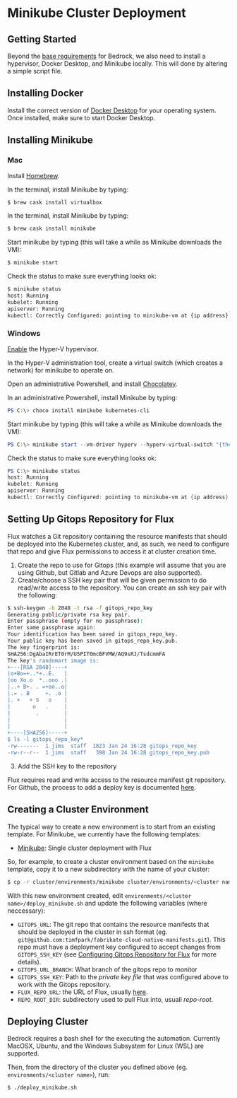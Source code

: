 # Minikube Cluster Deployment

## Getting Started

Beyond the [base requirements](../README.md) for Bedrock, we also need to install a hypervisor, Docker Desktop, and Minikube locally. This will done by altering a simple script file.

## Installing Docker

Install the correct version of [Docker Desktop](https://www.docker.com/products/docker-desktop) for your operating system. Once installed, make sure to start Docker Desktop.

## Installing Minikube

### Mac

Install [Homebrew](https://brew.sh/).

In the terminal, install Minikube by typing: 

```bash
$ brew cask install virtualbox
```

In the terminal, install Minikube by typing:

```bash
$ brew cask install minikube
```

Start minikube by typing (this will take a while as Minikube downloads the VM):

```bash
$ minikube start
```

Check the status to make sure everything looks ok:

```bash
$ minikube status
host: Running
kubelet: Running
apiserver: Running
kubectl: Correctly Configured: pointing to minikube-vm at {ip address}
```

### Windows

[Enable](https://docs.microsoft.com/en-us/virtualization/hyper-v-on-windows/quick-start/enable-hyper-v) the Hyper-V hypervisor.

In the Hyper-V administration tool, create a virtual switch (which creates a network) for minikube to operate on. 

Open an administrative Powershell, and install [Chocolatey](https://chocolatey.org/).

In an administrative Powershell, install Minikube by typing:

```powershell
PS C:\> choco install minikube kubernetes-cli
```

Start minikube by typing (this will take a while as Minikube downloads the VM):

```powershell
PS C:\> minikube start --vm-driver hyperv --hyperv-virtual-switch "{the name of your switch}"
```

Check the status to make sure everything looks ok:

```powershell
PS C:\> minikube status
host: Running
kubelet: Running
apiserver: Running
kubectl: Correctly Configured: pointing to minikube-vm at {ip address}
```

## Setting Up Gitops Repository for Flux

Flux watches a Git repository containing the resource manifests that should be deployed into the Kubernetes cluster, and, as such, we need to configure that repo and give Flux permissions to access it at cluster creation time.

1.  Create the repo to use for Gitops (this example will assume that you are using Github, but Gitlab and Azure Devops are also supported).
2.  Create/choose a SSH key pair that will be given permission to do read/write access to the repository.  You can create an ssh key pair with the following:

```bash
$ ssh-keygen -b 2048 -t rsa -f gitops_repo_key
Generating public/private rsa key pair.
Enter passphrase (empty for no passphrase): 
Enter same passphrase again: 
Your identification has been saved in gitops_repo_key.
Your public key has been saved in gitops_repo_key.pub.
The key fingerprint is:
SHA256:DgAbaIRrET0rM/U5PIT0mcBFVMW/AQ9sRJ/TsdcmmFA
The key's randomart image is:
+---[RSA 2048]----+
|o+Bo=+..*+..E.   |
|oo Xo.o  *..ooo .|
|..+ B+. . =+oo..o|
|.= . B     +. .o |
|. +   + S   o    |
|       o   .     |
|        .        |
|                 |
|                 |
+----[SHA256]-----+
$ ls -l gitops_repo_key*
-rw-------  1 jims  staff  1823 Jan 24 16:28 gitops_repo_key
-rw-r--r--  1 jims  staff   398 Jan 24 16:28 gitops_repo_key.pub
```

3.  Add the SSH key to the repository

Flux requires read and write access to the resource manifest git repository. For Github, the process to add a deploy key is documented 
[here](https://help.github.com/articles/adding-a-new-ssh-key-to-your-github-account/).

## Creating a Cluster Environment

The typical way to create a new environment is to start from an existing template. For Minikube, we currently have the following templates:

- [Minikube](../environments/minikube): Single cluster deployment with Flux

So, for example, to create a cluster environment based on the `minikube` template, copy it to a new subdirectory with the name of your cluster:

```bash
$ cp -r cluster/environments/minikube cluster/environments/<cluster name>
```

With this new environment created, edit `environments/<cluster name>/deploy_minikube.sh` and update the following variables (where neccessary):

- `GITOPS_URL`: The git repo that contains the resource manifests that should be deployed in the cluster in ssh format (eg. `git@github.com:timfpark/fabrikate-cloud-native-manifests.git`). This repo must have a deployment key configured to accept changes from `GITOPS_SSH_KEY` (see [Configuring Gitops Repository for Flux](#setting-up-gitops-repository-for-flux) for more details).
- `GITOPS_URL_BRANCH`: What branch of the gitops repo to monitor
- `GITOPS_SSH_KEY`: Path to the *private key file* that was configured above to work with the Gitops repository.
- `FLUX_REPO_URL`: the URL of Flux, usually [here](https://github.com/weaveworks/flux.git).
- `REPO_ROOT_DIR`: subdirectory used to pull Flux into, usuall *repo-root*.

## Deploying Cluster

Bedrock requires a bash shell for the executing the automation. Currently MacOSX, Ubuntu, and the Windows Subsystem for Linux (WSL) are supported.

Then, from the directory of the cluster you defined above (eg. `environments/<cluster name>`), run:

```bash
$ ./deploy_minikube.sh
```